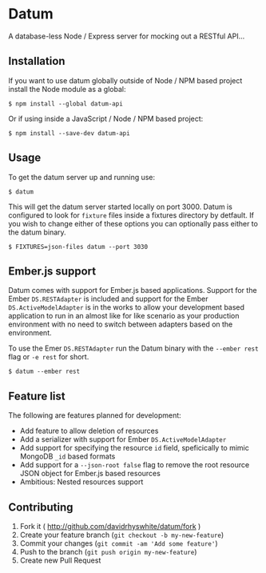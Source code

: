 # Datum

A database-less Node / Express server for mocking out a RESTful API...

## Installation

If you want to use datum globally outside of Node / NPM based project install the Node module as a global:

    $ npm install --global datum-api

Or if using inside a JavaScript / Node / NPM based project:

    $ npm install --save-dev datum-api

## Usage

To get the datum server up and running use:

    $ datum

This will get the datum server started locally on port 3000. Datum is configured to look for `fixture` files inside a fixtures directory by detfault. If you wish to change either of these options you can optionally pass either to the datum binary.

    $ FIXTURES=json-files datum --port 3030

## Ember.js support

Datum comes with support for Ember.js based applications. Support for the Ember `DS.RESTAdapter` is included and support for the Ember `DS.ActiveModelAdapter` is in the works to allow your development based application to run in an almost like for like scenario as your production environment with no need to switch between adapters based on the environment.

To use the Emer `DS.RESTAdapter` run the Datum binary with the `--ember rest` flag or `-e rest` for short.

    $ datum --ember rest

## Feature list

The following are features planned for development:

* Add feature to allow deletion of resources
* Add a serializer with support for Ember `DS.ActiveModelAdapter`
* Add support for specifying the resource `id` field, speficically to mimic MongoDB `_id` based formats
* Add support for a  `--json-root false` flag to remove the root resource JSON object for Ember.js based resources
* Ambitious: Nested resources support

## Contributing

1. Fork it ( http://github.com/davidrhyswhite/datum/fork )
2. Create your feature branch (`git checkout -b my-new-feature`)
3. Commit your changes (`git commit -am 'Add some feature'`)
4. Push to the branch (`git push origin my-new-feature`)
5. Create new Pull Request
